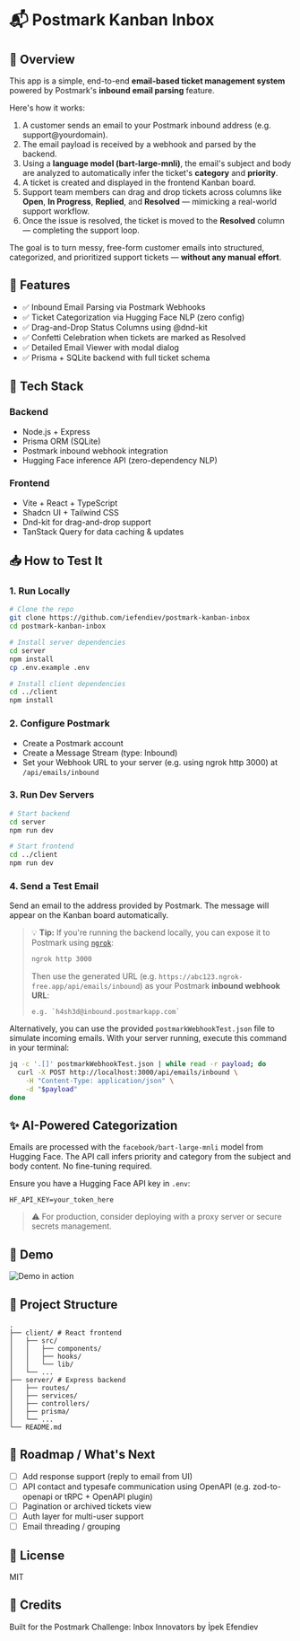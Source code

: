 # 📬 Postmark Kanban Inbox

## 📌 Overview

This app is a simple, end-to-end **email-based ticket management system** powered by Postmark's **inbound email parsing** feature.

Here's how it works:

1. A customer sends an email to your Postmark inbound address (e.g. support@yourdomain).
2. The email payload is received by a webhook and parsed by the backend.
3. Using a **language model (bart-large-mnli)**, the email's subject and body are analyzed to automatically infer the ticket's **category** and **priority**.
4. A ticket is created and displayed in the frontend Kanban board.
5. Support team members can drag and drop tickets across columns like **Open**, **In Progress**, **Replied**, and **Resolved** — mimicking a real-world support workflow.
6. Once the issue is resolved, the ticket is moved to the **Resolved** column — completing the support loop.

The goal is to turn messy, free-form customer emails into structured, categorized, and prioritized support tickets — **without any manual effort**.

## 🚀 Features

- ✅ Inbound Email Parsing via Postmark Webhooks
- ✅ Ticket Categorization via Hugging Face NLP (zero config)
- ✅ Drag-and-Drop Status Columns using @dnd-kit
- ✅ Confetti Celebration when tickets are marked as Resolved
- ✅ Detailed Email Viewer with modal dialog
- ✅ Prisma + SQLite backend with full ticket schema

## 🧠 Tech Stack

### Backend

- Node.js + Express
- Prisma ORM (SQLite)
- Postmark inbound webhook integration
- Hugging Face inference API (zero-dependency NLP)

### Frontend

- Vite + React + TypeScript
- Shadcn UI + Tailwind CSS
- Dnd-kit for drag-and-drop support
- TanStack Query for data caching & updates

## 📥 How to Test It

### 1. Run Locally

```bash
# Clone the repo
git clone https://github.com/iefendiev/postmark-kanban-inbox
cd postmark-kanban-inbox

# Install server dependencies
cd server
npm install
cp .env.example .env

# Install client dependencies
cd ../client
npm install
```

### 2. Configure Postmark

- Create a Postmark account
- Create a Message Stream (type: Inbound)
- Set your Webhook URL to your server (e.g. using ngrok http 3000) at `/api/emails/inbound`

### 3. Run Dev Servers

```bash
# Start backend
cd server
npm run dev

# Start frontend
cd ../client
npm run dev
```

### 4. Send a Test Email

Send an email to the address provided by Postmark. The message will appear on the Kanban board automatically.

> 💡 **Tip:** If you're running the backend locally, you can expose it to Postmark using [`ngrok`](https://ngrok.com/):
>
> ```bash
> ngrok http 3000
> ```
>
> Then use the generated URL (e.g. `https://abc123.ngrok-free.app/api/emails/inbound`) as your Postmark **inbound webhook URL**:
>
> ```
> e.g. `h4sh3d@inbound.postmarkapp.com`
> ```

Alternatively, you can use the provided `postmarkWebhookTest.json` file to simulate incoming emails. With your server running, execute this command in your terminal:

```bash
jq -c '.[]' postmarkWebhookTest.json | while read -r payload; do
  curl -X POST http://localhost:3000/api/emails/inbound \
    -H "Content-Type: application/json" \
    -d "$payload"
done
```

## ✨ AI-Powered Categorization

Emails are processed with the `facebook/bart-large-mnli` model from Hugging Face. The API call infers priority and category from the subject and body content. No fine-tuning required.

Ensure you have a Hugging Face API key in `.env`:

```env
HF_API_KEY=your_token_here
```

> ⚠️ For production, consider deploying with a proxy server or secure secrets management.

## 🎥 Demo

![Demo in action](./assets/app-demo.gif)

## 📂 Project Structure

```
.
├── client/ # React frontend
│   ├── src/
│   │   ├── components/
│   │   ├── hooks/
│   │   └── lib/
│   └── ...
├── server/ # Express backend
│   ├── routes/
│   ├── services/
│   ├── controllers/
│   ├── prisma/
│   └── ...
└── README.md
```

## 🧪 Roadmap / What's Next

- [ ] Add response support (reply to email from UI)
- [ ] API contact and typesafe communication using OpenAPI (e.g. zod-to-openapi or tRPC + OpenAPI plugin)
- [ ] Pagination or archived tickets view
- [ ] Auth layer for multi-user support
- [ ] Email threading / grouping

## 🏁 License

MIT

## 💌 Credits

Built for the Postmark Challenge: Inbox Innovators by İpek Efendiev
